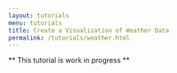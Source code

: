 ```yaml
---
layout: tutorials
menu: tutorials
title: Create a Visualization of Weather Data
permalink: /tutorials/weather.html
---
```


** This tutorial is work in progress **

<!--

In this tutorial, you'll learn a few more techniques for creating visualizations in Vega-Lite. If you are not familiar with Vega-Lite, read the [getting started tutorial](/tutorials/getting_started.html) first.

Let's say you have some dataset about weather data in Seattle, WA that you want to visualize. The [dataset] is a simple CSV file with columns for the temperature, precipitation, wind, and weather type.

* **AWND** - Average daily wind speed (tenths of meters per second)
* **TOBS** - Temperature at the time of observation (tenths of degrees C)
* **TMAX** - Maximum temperature (tenths of degrees C)
* **TMIN** - Minimum temperature (tenths of degrees C)
* **PRCP** - Precipitation (tenths of mm)

* **WT14** - Drizzle
* **WT03** - Thunder
* **WT04** - Ice pellets, sleet, snow pellets, or small hail"
* **WT05** - Hail (may include small hail)
* **WT16** - Rain (may include freezing rain, drizzle, and freezing drizzle)"
* **WT17** - Freezing rain
* **WT18** - Snow, snow pellets, snow grains, or ice crystals
* **WT08** - Smoke or haze
* **WT11** - High or damaging winds
* **WT22** - Ice fog or freezing fog
* **WT01** - Fog, ice fog, or freezing fog (may include heavy fog)
* **WT02** - Heavy fog or heaving freezing fog (not always distinguished from fog)
* **WT13** - Mist

-->
